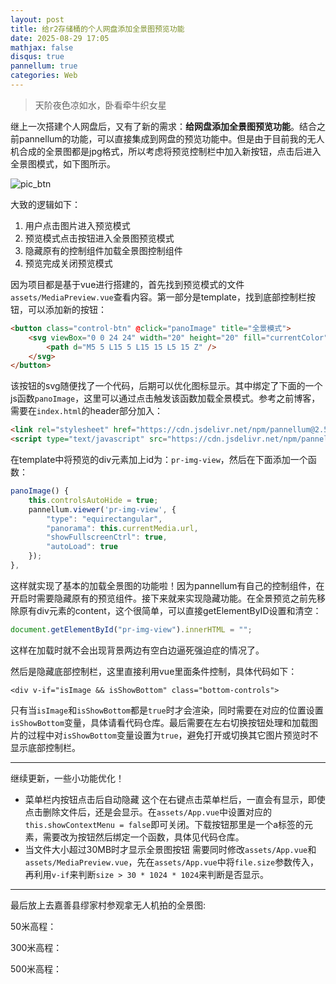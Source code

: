 ```yaml
---
layout: post
title: 给r2存储桶的个人网盘添加全景图预览功能
date: 2025-08-29 17:05
mathjax: false
disqus: true
pannellum: true
categories: Web
---
```


> 天阶夜色凉如水，卧看牵牛织女星

继上一次搭建个人网盘后，又有了新的需求：**给网盘添加全景图预览功能**。结合之前pannellum的功能，可以直接集成到网盘的预览功能中。但是由于目前我的无人机合成的全景图都是jpg格式，所以考虑将预览控制栏中加入新按钮，点击后进入全景图模式，如下图所示。

![pic_btn](../../../../assets/images/show_pano_pic_btn.jpg)

大致的逻辑如下：
1. 用户点击图片进入预览模式
2. 预览模式点击按钮进入全景图预览模式
3. 隐藏原有的控制组件加载全景图控制组件
4. 预览完成关闭预览模式

因为项目都是基于vue进行搭建的，首先找到预览模式的文件`assets/MediaPreview.vue`查看内容。第一部分是template，找到底部控制栏按钮，可以添加新的按钮：
```html
<button class="control-btn" @click="panoImage" title="全景模式">
    <svg viewBox="0 0 24 24" width="20" height="20" fill="currentColor">
        <path d="M5 5 L15 5 L15 15 L5 15 Z" />
    </svg>
</button>
```
该按钮的svg随便找了一个代码，后期可以优化图标显示。其中绑定了下面的一个js函数`panoImage`，这里可以通过点击触发该函数加载全景模式。参考之前博客，需要在`index.html`的header部分加入：
```html
<link rel="stylesheet" href="https://cdn.jsdelivr.net/npm/pannellum@2.5.6/build/pannellum.css"/>
<script type="text/javascript" src="https://cdn.jsdelivr.net/npm/pannellum@2.5.6/build/pannellum.js"></script>
```
在template中将预览的div元素加上id为：`pr-img-view`，然后在下面添加一个函数：
```javascript
panoImage() {
    this.controlsAutoHide = true;
    pannellum.viewer('pr-img-view', {
        "type": "equirectangular",
        "panorama": this.currentMedia.url,
        "showFullscreenCtrl": true,
        "autoLoad": true
    });
},
```
这样就实现了基本的加载全景图的功能啦！因为pannellum有自己的控制组件，在开启时需要隐藏原有的预览组件。接下来就来实现隐藏功能。在全景预览之前先移除原有div元素的content，这个很简单，可以直接getElementByID设置和清空：
```javascript
document.getElementById("pr-img-view").innerHTML = "";
```
这样在加载时就不会出现背景两边有空白边逼死强迫症的情况了。

然后是隐藏底部控制栏，这里直接利用vue里面条件控制，具体代码如下：
```vue
<div v-if="isImage && isShowBottom" class="bottom-controls">
```
只有当`isImage`和`isShowBottom`都是`true`时才会渲染，同时需要在对应的位置设置`isShowBottom`变量，具体请看代码仓库。最后需要在左右切换按钮处理和加载图片的过程中对`isShowBottom`变量设置为`true`，避免打开或切换其它图片预览时不显示底部控制栏。

---
继续更新，一些小功能优化！

+ 菜单栏内按钮点击后自动隐藏
  这个在右键点击菜单栏后，一直会有显示，即使点击删除文件后，还是会显示。在`assets/App.vue`中设置对应的`this.showContextMenu = false`即可关闭。下载按钮那里是一个a标签的元素，需要改为按钮然后绑定一个函数，具体见代码仓库。
+ 当文件大小超过30MB时才显示全景图按钮
  需要同时修改`assets/App.vue`和`assets/MediaPreview.vue`，先在`assets/App.vue`中将`file.size`参数传入，再利用`v-if`来判断`size > 30 * 1024 * 1024`来判断是否显示。

---

最后放上去嘉善县缪家村参观拿无人机拍的全景图:

50米高程：

<center><div id="panorama50" class="panoramax"></div></center>
<script>
pannellum.viewer('panorama50', {
    "type": "equirectangular",
    "panorama": "../../../../assets/images/DJI_20250828115607_0003_D.jpg",
    "showFullscreenCtrl": true
});
</script>

300米高程：

<center><div id="panorama300" class="panoramax"></div></center>
<script>
pannellum.viewer('panorama300', {
    "type": "equirectangular",
    "panorama": "../../../../assets/images/DJI_20250828115852_0004_D.jpg",
    "showFullscreenCtrl": true
});
</script>

500米高程：

<center><div id="panorama500" class="panoramax"></div></center>
<script>
pannellum.viewer('panorama500', {
    "type": "equirectangular",
    "panorama": "../../../../assets/images/DJI_20250828120051_0005_D.jpg",
    "showFullscreenCtrl": true
});
</script>

